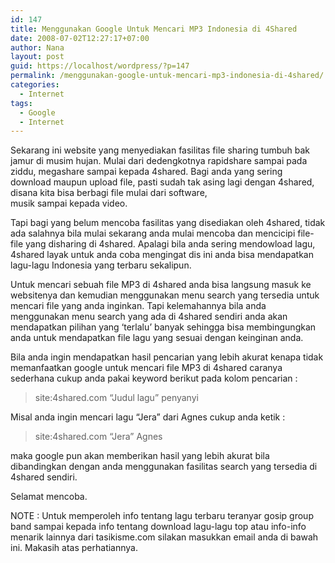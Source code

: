 ```yaml
---
id: 147
title: Menggunakan Google Untuk Mencari MP3 Indonesia di 4Shared
date: 2008-07-02T12:27:17+07:00
author: Nana
layout: post
guid: https://localhost/wordpress/?p=147
permalink: /menggunakan-google-untuk-mencari-mp3-indonesia-di-4shared/
categories:
  - Internet
tags:
  - Google
  - Internet
---
```

Sekarang ini website yang menyediakan fasilitas file sharing tumbuh bak jamur di musim hujan. Mulai dari dedengkotnya rapidshare sampai pada ziddu, megashare sampai kepada 4shared. Bagi anda yang sering download maupun upload file, pasti sudah tak asing lagi dengan 4shared, disana kita bisa berbagi file mulai dari software,  
musik sampai kepada video.

Tapi bagi yang belum mencoba fasilitas yang disediakan oleh 4shared, tidak ada salahnya bila mulai sekarang anda mulai mencoba dan mencicipi file-file yang disharing di 4shared. Apalagi bila anda sering mendowload lagu, 4shared layak untuk anda coba mengingat dis ini anda bisa mendapatkan lagu-lagu Indonesia yang terbaru sekalipun.

Untuk mencari sebuah file MP3 di 4shared anda bisa langsung masuk ke websitenya dan kemudian menggunakan menu search yang tersedia untuk mencari file yang anda inginkan. Tapi kelemahannya bila anda menggunakan menu search yang ada di 4shared sendiri anda akan mendapatkan pilihan yang ‘terlalu’ banyak sehingga bisa membingungkan anda untuk mendapatkan file lagu yang sesuai dengan keinginan anda.

Bila anda ingin mendapatkan hasil pencarian yang lebih akurat kenapa tidak memanfaatkan google untuk mencari file MP3 di 4shared caranya sederhana cukup anda pakai keyword berikut pada kolom pencarian :

> site:4shared.com “Judul lagu” penyanyi

Misal anda ingin mencari lagu “Jera” dari Agnes cukup anda ketik :

> site:4shared.com “Jera” Agnes

maka google pun akan memberikan hasil yang lebih akurat bila dibandingkan dengan anda menggunakan fasilitas search yang tersedia di 4shared sendiri.

Selamat mencoba.

NOTE : Untuk memperoleh info tentang lagu terbaru teranyar gosip group band sampai kepada info tentang download lagu-lagu top atau info-info menarik lainnya dari tasikisme.com silakan masukkan email anda di bawah ini. Makasih atas perhatiannya.